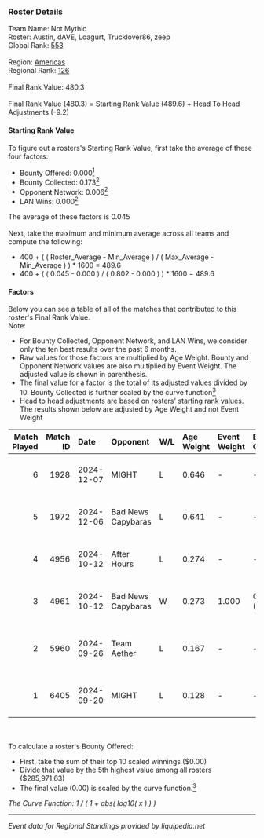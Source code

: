 ### Roster Details<br />
Team Name: Not Mythic<br />
Roster: Austin, dAVE, Loagurt, Trucklover86, zeep<br />
Global Rank: [553](../../standings_global_2025_02_28.md)<br />
<br />
Region: [Americas]( ../../standings_americas_2025_02_28.md)<br />
Regional Rank: [126]( ../../standings_americas_2025_02_28.md)<br />
<br />
Final Rank Value:  480.3<br />
<br />
Final Rank Value (480.3) = Starting Rank Value (489.6) + Head To Head Adjustments (-9.2)<br />

#### Starting Rank Value<br />
To figure out a rosters's Starting Rank Value, first take the average of these four factors:<br />
- Bounty Offered: 0.000[<sup>1</sup>](#table2)
- Bounty Collected: 0.173[<sup>2</sup>](#table1)
- Opponent Network: 0.006[<sup>2</sup>](#table1)
- LAN Wins: 0.000[<sup>2</sup>](#table1)

The average of these factors is 0.045<br />
<br />
Next, take the maximum and minimum average across all teams and compute the following:<br />
- 400 + ( ( Roster_Average - Min_Average ) / ( Max_Average - Min_Average ) ) * 1600 = 489.6
- 400 + ( ( 0.045 - 0.000 ) / ( 0.802 - 0.000 ) ) * 1600 = 489.6


#### Factors<br />
Below you can see a table of all of the matches that contributed to this roster's Final Rank Value.<br />
Note:<br />

- For Bounty Collected, Opponent Network, and LAN Wins, we consider only the ten best results over the past 6 months.
- Raw values for those factors are multiplied by Age Weight. Bounty and Opponent Network values are also multiplied by Event Weight. The adjusted value is shown in parenthesis.
- The final value for a factor is the total of its adjusted values divided by 10. Bounty Collected is further scaled by the curve function[<sup>3</sup>](#curveFunction)
- Head to head adjustments are based on rosters' starting rank values. The results shown below are adjusted by Age Weight and not Event Weight
<span id="table1"></span><br />


| Match Played | Match ID | Date       | Opponent           | W/L | Age Weight | Event Weight | Bounty Collected | Opponent Network | LAN Wins  | H2H Adj. | Roster                                       |
| -: | -: | :- | :- | :- | :- | :- | :- | :- | :- | -: | :- |
|            6 |     1928 | 2024-12-07 | MIGHT              | L   | 0.646      | -            | -                | -                | -         |    -3.24 | Austin, dAVE, Loagurt, Trucklover86, zeep    |
|            5 |     1972 | 2024-12-06 | Bad News Capybaras | L   | 0.641      | -            | -                | -                | -         |    -4.55 | Austin, dAVE, Loagurt, Trucklover86, zeep    |
|            4 |     4956 | 2024-10-12 | After Hours        | L   | 0.274      | -            | -                | -                | -         |    -5.36 | Austin, dAVE, Loagurt, WetWillie, zeep       |
|            3 |     4961 | 2024-10-12 | Bad News Capybaras | W   | 0.273      | 1.000        | 0.001 (0.000)    | 0.224 (0.061)    | 0 (0.000) |     6.83 | Austin, dAVE, Loagurt, WetWillie, zeep       |
|            2 |     5960 | 2024-09-26 | Team Aether        | L   | 0.167      | -            | -                | -                | -         |    -2.34 | dAVE, Loagurt, traekS, WetWillie, zeep       |
|            1 |     6405 | 2024-09-20 | MIGHT              | L   | 0.128      | -            | -                | -                | -         |    -0.56 | Austin, injury, Trucklover86, tylert69, zeep |

<br />
<span id="table2"></span><br />
To calculate a roster's Bounty Offered:<br />

- First, take the sum of their top 10 scaled winnings ($0.00)
- Divide that value by the 5th highest value among all rosters ($285,971.63)
- The final value (0.00) is scaled by the curve function.[<sup>3</sup>](#curveFunction)

<span id="curveFunction"></span>_The Curve Function: 1 / ( 1 + abs( log10( x ) ) )_<br />

---
_Event data for Regional Standings provided by liquipedia.net_<br />
